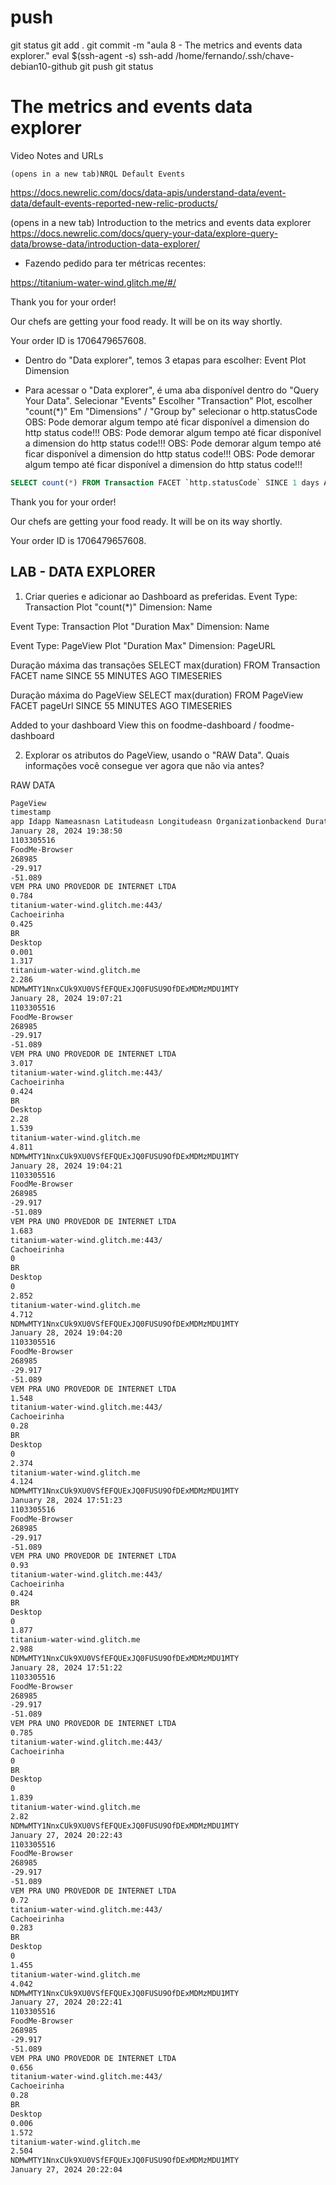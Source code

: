 
# ###################################################################################################################### 
# ###################################################################################################################### 
# ###################################################################################################################### 
#  push

git status
git add .
git commit -m "aula 8 - The metrics and events data explorer."
eval $(ssh-agent -s)
ssh-add /home/fernando/.ssh/chave-debian10-github
git push
git status



# ###################################################################################################################### 
# ###################################################################################################################### 
# ###################################################################################################################### 
#  The metrics and events data explorer

Video Notes and URLs

    (opens in a new tab)NRQL Default Events
<https://docs.newrelic.com/docs/data-apis/understand-data/event-data/default-events-reported-new-relic-products/>

(opens in a new tab)
    Introduction to the metrics and events data explorer
<https://docs.newrelic.com/docs/query-your-data/explore-query-data/browse-data/introduction-data-explorer/>



- Fazendo pedido para ter métricas recentes:

<https://titanium-water-wind.glitch.me/#/>

Thank you for your order!

Our chefs are getting your food ready. It will be on its way shortly.

Your order ID is 1706479657608.



- Dentro do "Data explorer", temos 3 etapas para escolher:
Event
Plot
Dimension

- Para acessar o "Data explorer", é uma aba disponível dentro do "Query Your Data".
Selecionar "Events"
Escolher "Transaction"
Plot, escolher "count(*)"
Em "Dimensions" / "Group by" selecionar o http.statusCode
OBS: Pode demorar algum tempo até ficar disponível a dimension do http status code!!! 
OBS: Pode demorar algum tempo até ficar disponível a dimension do http status code!!! 
OBS: Pode demorar algum tempo até ficar disponível a dimension do http status code!!! 
OBS: Pode demorar algum tempo até ficar disponível a dimension do http status code!!! 

~~~~sql
SELECT count(*) FROM Transaction FACET `http.statusCode` SINCE 1 days AGO TIMESERIES
~~~~



Thank you for your order!

Our chefs are getting your food ready. It will be on its way shortly.

Your order ID is 1706479657608.






## LAB - DATA EXPLORER

1. Criar queries e adicionar ao Dashboard as preferidas.
Event Type: Transaction
Plot "count(*)"
Dimension: Name

Event Type: Transaction
Plot "Duration Max"
Dimension: Name

Event Type: PageView
Plot "Duration Max"
Dimension: PageURL


Duração máxima das transações
SELECT max(duration) FROM Transaction FACET name SINCE 55 MINUTES AGO TIMESERIES

Duração máxima do PageView
SELECT max(duration) FROM PageView FACET pageUrl SINCE 55 MINUTES AGO TIMESERIES

Added to your dashboard
View this on foodme-dashboard / foodme-dashboard


2. Explorar os atributos do PageView, usando o "RAW Data".
Quais informações você consegue ver agora que não via antes?

RAW DATA

~~~~BASH
PageView
timestamp
app Idapp Nameasnasn Latitudeasn Longitudeasn Organizationbackend Durationbrowser Transaction Namecityconnection Setup Durationcountry Codedevice Type
January 28, 2024 19:38:50
1103305516
FoodMe-Browser
268985
-29.917
-51.089
VEM PRA UNO PROVEDOR DE INTERNET LTDA
0.784
titanium-water-wind.glitch.me:443/
Cachoeirinha
0.425
BR
Desktop
0.001
1.317
titanium-water-wind.glitch.me
2.286
NDMwMTY1NnxCUk9XU0VSfEFQUExJQ0FUSU9OfDExMDMzMDU1MTY
January 28, 2024 19:07:21
1103305516
FoodMe-Browser
268985
-29.917
-51.089
VEM PRA UNO PROVEDOR DE INTERNET LTDA
3.017
titanium-water-wind.glitch.me:443/
Cachoeirinha
0.424
BR
Desktop
2.28
1.539
titanium-water-wind.glitch.me
4.811
NDMwMTY1NnxCUk9XU0VSfEFQUExJQ0FUSU9OfDExMDMzMDU1MTY
January 28, 2024 19:04:21
1103305516
FoodMe-Browser
268985
-29.917
-51.089
VEM PRA UNO PROVEDOR DE INTERNET LTDA
1.683
titanium-water-wind.glitch.me:443/
Cachoeirinha
0
BR
Desktop
0
2.852
titanium-water-wind.glitch.me
4.712
NDMwMTY1NnxCUk9XU0VSfEFQUExJQ0FUSU9OfDExMDMzMDU1MTY
January 28, 2024 19:04:20
1103305516
FoodMe-Browser
268985
-29.917
-51.089
VEM PRA UNO PROVEDOR DE INTERNET LTDA
1.548
titanium-water-wind.glitch.me:443/
Cachoeirinha
0.28
BR
Desktop
0
2.374
titanium-water-wind.glitch.me
4.124
NDMwMTY1NnxCUk9XU0VSfEFQUExJQ0FUSU9OfDExMDMzMDU1MTY
January 28, 2024 17:51:23
1103305516
FoodMe-Browser
268985
-29.917
-51.089
VEM PRA UNO PROVEDOR DE INTERNET LTDA
0.93
titanium-water-wind.glitch.me:443/
Cachoeirinha
0.424
BR
Desktop
0
1.877
titanium-water-wind.glitch.me
2.988
NDMwMTY1NnxCUk9XU0VSfEFQUExJQ0FUSU9OfDExMDMzMDU1MTY
January 28, 2024 17:51:22
1103305516
FoodMe-Browser
268985
-29.917
-51.089
VEM PRA UNO PROVEDOR DE INTERNET LTDA
0.785
titanium-water-wind.glitch.me:443/
Cachoeirinha
0
BR
Desktop
0
1.839
titanium-water-wind.glitch.me
2.82
NDMwMTY1NnxCUk9XU0VSfEFQUExJQ0FUSU9OfDExMDMzMDU1MTY
January 27, 2024 20:22:43
1103305516
FoodMe-Browser
268985
-29.917
-51.089
VEM PRA UNO PROVEDOR DE INTERNET LTDA
0.72
titanium-water-wind.glitch.me:443/
Cachoeirinha
0.283
BR
Desktop
0
1.455
titanium-water-wind.glitch.me
4.042
NDMwMTY1NnxCUk9XU0VSfEFQUExJQ0FUSU9OfDExMDMzMDU1MTY
January 27, 2024 20:22:41
1103305516
FoodMe-Browser
268985
-29.917
-51.089
VEM PRA UNO PROVEDOR DE INTERNET LTDA
0.656
titanium-water-wind.glitch.me:443/
Cachoeirinha
0.28
BR
Desktop
0.006
1.572
titanium-water-wind.glitch.me
2.504
NDMwMTY1NnxCUk9XU0VSfEFQUExJQ0FUSU9OfDExMDMzMDU1MTY
January 27, 2024 20:22:04

~~~~